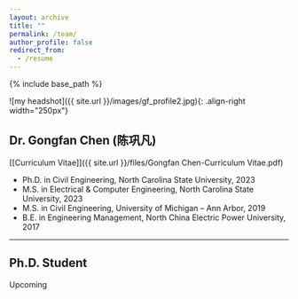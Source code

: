 ```yaml
---
layout: archive
title: ""
permalink: /team/
author_profile: false
redirect_from:
  - /resume
---
```


{% include base_path %}

![my headshot]({{ site.url }}/images/gf_profile2.jpg){: .align-right width="250px"}

Dr. Gongfan Chen (陈巩凡)
------
[[Curriculum Vitae]]({{ site.url }}/files/Gongfan Chen-Curriculum Vitae.pdf)

* Ph.D. in Civil Engineering, North Carolina State University, 2023
* M.S. in Electrical & Computer Engineering, North Carolina State University, 2023
* M.S. in Civil Engineering, University of Michigan – Ann Arbor, 2019  
* B.E. in Engineering Management, North China Electric Power University, 2017
** **

Ph.D. Student
------
Upcoming
